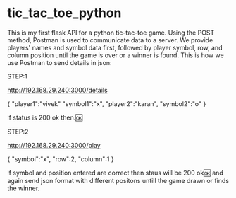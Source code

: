 # tic_tac_toe_python
This is my first flask API for a python tic-tac-toe game.
Using the POST method, Postman is used to communicate data to a server.
We provide players' names and symbol data first, followed by player symbol, row, and column position until the game is over or a winner is found.
This is how we use Postman to send details in json:

STEP:1

http://192.168.29.240:3000/details

{
    "player1":"vivek"
    "symbol1":"x",
    "player2":"karan",
    "symbol2":"o"
}


if status is 200 ok then.🆗


STEP:2



http://192.168.29.240:3000/play


{
    "symbol":"x",
    "row":2,
    "column":1
}


if symbol and position entered are correct then staus will be 200 ok🆗 and again send json format with different positons untill the game drawn or finds the winner.
